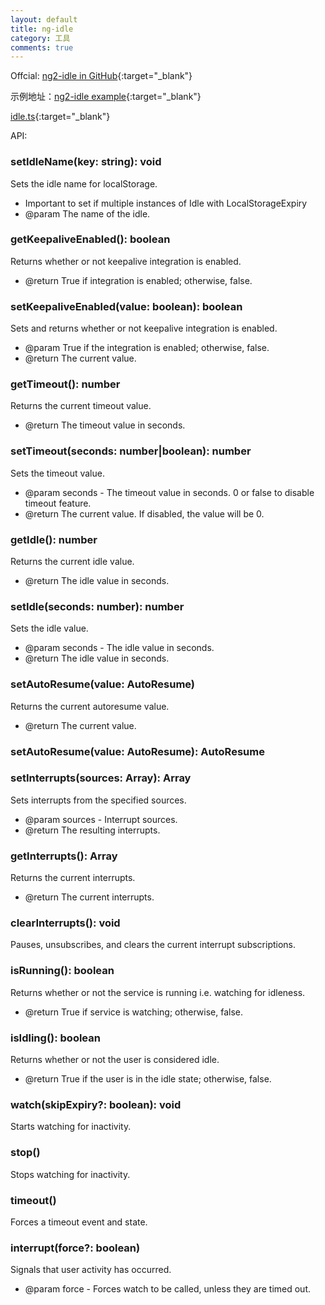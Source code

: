 ```yaml
---
layout: default
title: ng-idle
category: 工具
comments: true
---
```


Offcial: [ng2-idle in GitHub](https://github.com/HackedByChinese/ng-idle){:target="_blank"}

示例地址：[ng2-idle example](https://hackedbychinese.github.io/ng2-idle/){:target="_blank"}

[idle.ts](https://github.com/HackedByChinese/ng2-idle/blob/master/modules/core/src/idle.ts){:target="_blank"}

API:
### setIdleName(key: string): void 
Sets the idle name for localStorage.
* Important to set if multiple instances of Idle with LocalStorageExpiry
* @param The name of the idle.

### getKeepaliveEnabled(): boolean
Returns whether or not keepalive integration is enabled.
* @return True if integration is enabled; otherwise, false.

### setKeepaliveEnabled(value: boolean): boolean
Sets and returns whether or not keepalive integration is enabled.
* @param True if the integration is enabled; otherwise, false.
* @return The current value.

### getTimeout(): number
Returns the current timeout value.
* @return The timeout value in seconds.

### setTimeout(seconds: number|boolean): number
Sets the timeout value.
* @param seconds - The timeout value in seconds. 0 or false to disable timeout feature.
* @return The current value. If disabled, the value will be 0.

### getIdle(): number
Returns the current idle value.
* @return The idle value in seconds.

### setIdle(seconds: number): number
Sets the idle value.
* @param seconds - The idle value in seconds.
* @return The idle value in seconds.

### setAutoResume(value: AutoResume)
Returns the current autoresume value.
* @return The current value.

### setAutoResume(value: AutoResume): AutoResume

### setInterrupts(sources: Array<InterruptSource>): Array<Interrupt>
Sets interrupts from the specified sources.
* @param sources - Interrupt sources.
* @return The resulting interrupts.  

### getInterrupts(): Array<Interrupt>
Returns the current interrupts.
* @return The current interrupts.

### clearInterrupts(): void 
Pauses, unsubscribes, and clears the current interrupt subscriptions.

### isRunning(): boolean 
Returns whether or not the service is running i.e. watching for idleness.
* @return True if service is watching; otherwise, false.

### isIdling(): boolean
Returns whether or not the user is considered idle.
* @return True if the user is in the idle state; otherwise, false.

### watch(skipExpiry?: boolean): void
Starts watching for inactivity.

### stop()
Stops watching for inactivity.

### timeout() 
Forces a timeout event and state.

### interrupt(force?: boolean) 
Signals that user activity has occurred. 
* @param force - Forces watch to be called, unless they are timed out.
